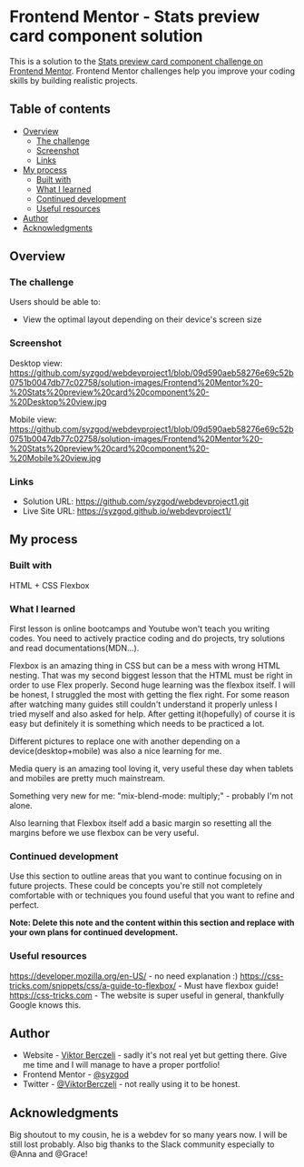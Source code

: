 # Frontend Mentor - Stats preview card component solution

This is a solution to the [Stats preview card component challenge on Frontend Mentor](https://www.frontendmentor.io/challenges/stats-preview-card-component-8JqbgoU62). Frontend Mentor challenges help you improve your coding skills by building realistic projects. 

## Table of contents

- [Overview](#overview)
  - [The challenge](#the-challenge)
  - [Screenshot](#screenshot)
  - [Links](#links)
- [My process](#my-process)
  - [Built with](#built-with)
  - [What I learned](#what-i-learned)
  - [Continued development](#continued-development)
  - [Useful resources](#useful-resources)
- [Author](#author)
- [Acknowledgments](#acknowledgments)

## Overview

### The challenge

Users should be able to:

- View the optimal layout depending on their device's screen size

### Screenshot

Desktop view: 
https://github.com/syzgod/webdevproject1/blob/09d590aeb58276e69c52b0751b0047db77c02758/solution-images/Frontend%20Mentor%20-%20Stats%20preview%20card%20component%20-%20Desktop%20view.jpg

Mobile view:
https://github.com/syzgod/webdevproject1/blob/09d590aeb58276e69c52b0751b0047db77c02758/solution-images/Frontend%20Mentor%20-%20Stats%20preview%20card%20component%20-%20Mobile%20view.jpg


### Links

- Solution URL: https://github.com/syzgod/webdevproject1.git
- Live Site URL: https://syzgod.github.io/webdevproject1/

## My process

### Built with

HTML + CSS
Flexbox

### What I learned

First lesson is online bootcamps and Youtube won't teach you writing codes. You need to actively practice coding and do projects, try solutions and read documentations(MDN...).

Flexbox is an amazing thing in CSS but can be a mess with wrong HTML nesting. That was my second biggest lesson that the HTML must be right in order to use Flex properly.
Second huge learning was the flexbox itself. I will be honest, I struggled the most with getting the flex right. For some reason after watching many guides still couldn't understand it properly unless I tried myself and also asked for help. After getting it(hopefully) of course it is easy but definitely it is something which needs to be practiced a lot.

Different pictures to replace one with another depending on a device(desktop+mobile) was also a nice learning for me.

Media query is an amazing tool loving it, very useful these day when tablets and mobiles are pretty much mainstream.

Something very new for me: "mix-blend-mode: multiply;" - probably I'm not alone.

Also learning that Flexbox itself add a basic margin so resetting all the margins before we use flexbox can be very useful.


### Continued development

Use this section to outline areas that you want to continue focusing on in future projects. These could be concepts you're still not completely comfortable with or techniques you found useful that you want to refine and perfect.

**Note: Delete this note and the content within this section and replace with your own plans for continued development.**

### Useful resources

https://developer.mozilla.org/en-US/ - no need explanation :)
https://css-tricks.com/snippets/css/a-guide-to-flexbox/ - Must have flexbox guide!
https://css-tricks.com - The website is super useful in general, thankfully Google knows this.


## Author

- Website - [Viktor Berczeli](https://www.myamazingwebsites.com) - sadly it's not real yet but getting there. Give me time and I will manage to have a proper portfolio!
- Frontend Mentor - [@syzgod](https://www.frontendmentor.io/profile/syzgod)
- Twitter - [@ViktorBerczeli](https://twitter.com/ViktorBerczeli) - not really using it to be honest.


## Acknowledgments

Big shoutout to my cousin, he is a webdev for so many years now. I will be still lost probably.
Also big thanks to the Slack community especially to @Anna and @Grace!